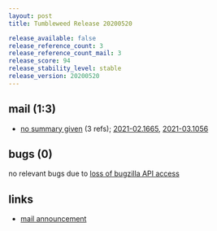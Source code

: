 ```yaml
---
layout: post
title: Tumbleweed Release 20200520

release_available: false
release_reference_count: 3
release_reference_count_mail: 3
release_score: 94
release_stability_level: stable
release_version: 20200520
---
```


## mail (1:3)

- [no summary given](https://github.com/boombatower/tumbleweed-review/issues/10) (3 refs); [2021-02.1665](https://github.com/boombatower/tumbleweed-review/issues/10), [2021-03.1056](https://github.com/boombatower/tumbleweed-review/issues/10)

## bugs (0)

<!--more-->

no relevant bugs due to [loss of bugzilla API access](https://bugzilla.opensuse.org/show_bug.cgi?id=1157722)



## links

- [mail announcement](https://github.com/boombatower/tumbleweed-review/issues/10)
